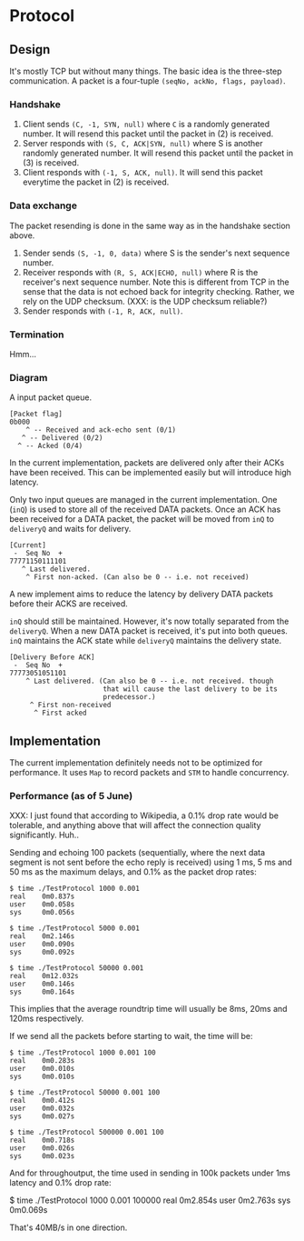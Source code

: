 # Protocol

## Design

It's mostly TCP but without many things. The basic idea is the three-step
communication. A packet is a four-tuple `(seqNo, ackNo, flags, payload)`.

### Handshake

1. Client sends `(C, -1, SYN, null)` where `C` is a randomly generated
   number. It will resend this packet until the packet in (2) is received.
2. Server responds with `(S, C, ACK|SYN, null)` where S is another randomly
   generated number. It will resend this packet until the packet in (3)
   is received.
3. Client responds with `(-1, S, ACK, null)`. It will send this packet
   everytime the packet in (2) is received.

### Data exchange

The packet resending is done in the same way as in the handshake section
above.

1. Sender sends `(S, -1, 0, data)` where S is the sender's next
   sequence number.
2. Receiver responds with `(R, S, ACK|ECHO, null)` where R is the receiver's
   next sequence number. Note this is different from TCP in the sense that
   the data is not echoed back for integrity checking. Rather, we rely
   on the UDP checksum. (XXX: is the UDP checksum reliable?)
3. Sender responds with `(-1, R, ACK, null)`.

### Termination

Hmm...

### Diagram

A input packet queue.

    [Packet flag]
    0b000
        ^ -- Received and ack-echo sent (0/1)
       ^ -- Delivered (0/2)
      ^ -- Acked (0/4)

In the current implementation, packets are delivered only after their
ACKs have been received. This can be implemented easily but will introduce
high latency.

Only two input queues are managed in the current implementation. One (`inQ`)
is used to store all of the received DATA packets. Once an ACK has been
received for a DATA packet, the packet will be moved from `inQ` to
`deliveryQ` and waits for delivery.

    [Current]
     -  Seq No  + 
    77771150111101
       ^ Last delivered.
        ^ First non-acked. (Can also be 0 -- i.e. not received)

A new implement aims to reduce the latency by delivery DATA packets before
their ACKS are received.

`inQ` should still be maintained. However, it's now totally separated from
the `deliveryQ`. When a new DATA packet is received, it's put into both
queues. `inQ` maintains the ACK state while `deliveryQ` maintains the
delivery state.

    [Delivery Before ACK]
     -  Seq No  + 
    77773051051101
        ^ Last delivered. (Can also be 0 -- i.e. not received. though
                           that will cause the last delivery to be its
                           predecessor.)
         ^ First non-received
          ^ First acked

## Implementation

The current implementation definitely needs not to be optimized for
performance. It uses `Map` to record packets and `STM` to handle concurrency.

### Performance (as of 5 June)

XXX: I just found that according to Wikipedia, a 0.1% drop rate would be
tolerable, and anything above that will affect the connection quality
significantly. Huh..

Sending and echoing 100 packets (sequentially, where the next data segment
is not sent before the echo reply is received) using 1 ms, 5 ms and 50 ms
as the maximum delays, and 0.1% as the packet drop rates:

    $ time ./TestProtocol 1000 0.001
    real    0m0.837s
    user    0m0.058s
    sys     0m0.056s
    
    $ time ./TestProtocol 5000 0.001
    real    0m2.146s
    user    0m0.090s
    sys     0m0.092s
    
    $ time ./TestProtocol 50000 0.001
    real    0m12.032s
    user    0m0.146s
    sys     0m0.164s

This implies that the average roundtrip time will usually be 8ms, 20ms
and 120ms respectively.

If we send all the packets before starting to wait, the time will be:

    $ time ./TestProtocol 1000 0.001 100
    real    0m0.283s
    user    0m0.010s
    sys     0m0.010s
    
    $ time ./TestProtocol 50000 0.001 100
    real    0m0.412s
    user    0m0.032s
    sys     0m0.027s
    
    $ time ./TestProtocol 500000 0.001 100
    real    0m0.718s
    user    0m0.026s
    sys     0m0.023s

And for throughoutput, the time used in sending in 100k packets under
1ms latency and 0.1% drop rate:

$ time ./TestProtocol 1000 0.001 100000
real    0m2.854s
user    0m2.763s
sys     0m0.069s

That's 40MB/s in one direction.


